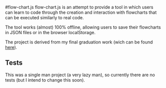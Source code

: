 #flow-chart.js
flow-chart.js is an attempt to provide a tool in which users can learn to code through the creation and
interaction with flowcharts that can be executed similarly to real code.

The tool works (almost) 100% offline, allowing users to save their flowcharts in JSON files or in
the browser localStorage.

The project is derived from my final graduation work (wich can be found [here](https://github.com/BrunoRB/flow)).

## Tests
This was a single man project (a very lazy man), so currently there are no tests (but I intend to change this soon).